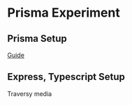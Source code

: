 # Prisma Experiment

## Prisma Setup

[Guide](https://www.prisma.io/docs/getting-started/quickstart)

## Express, Typescript Setup

Traversy media
